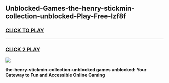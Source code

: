 
## Unblocked-Games-the-henry-stickmin-collection-unblocked-Play-Free-lzf8f
<h3>
<a href="https://premium76.site?title=the-henry-stickmin-collection-unblocked&ref=20M">CLICK TO PLAY</a></h3>
<hr>

<h3>
<a href="https://premium76.site?title=the-henry-stickmin-collection-unblocked&ref=20M">CLICK 2 PLAY</a>
  
</h3>

<a href="https://premium76.site?title=the-henry-stickmin-collection-unblocked&ref=19M"><img src="https://clearcache.store/games.png"></a>


**the-henry-stickmin-collection-unblocked games unblocked: Your Gateway to Fun and Accessible Online Gaming**
